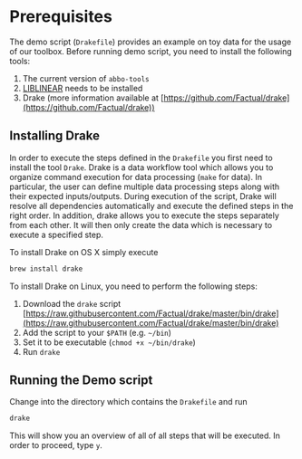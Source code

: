 # Prerequisites

The demo script (`Drakefile`) provides an example on toy data for the
usage of our toolbox. Before running demo script, you need to install
the following tools:

1. The current version of `abbo-tools`
2. [LIBLINEAR](https://www.csie.ntu.edu.tw/~cjlin/liblinear/) needs to be installed
2. Drake (more information available at [https://github.com/Factual/drake](https://github.com/Factual/drake))

## Installing Drake

In order to execute the steps defined in the `Drakefile` you first
need to install the tool `Drake`. Drake is a data workflow tool which
allows you to organize command execution for data processing (`make`
for data). In particular, the user can define multiple data processing
steps along with their expected inputs/outputs. During execution of
the script, Drake will resolve all dependencies automatically and
execute the defined steps in the right order. In addition, drake
allows you to execute the steps separately from each other. It will
then only create the data which is necessary to execute a specified
step. 

To install Drake on OS X simply execute

```bash
brew install drake
```

To install Drake on Linux, you need to perform the following steps:

1. Download the `drake` script [https://raw.githubusercontent.com/Factual/drake/master/bin/drake](https://raw.githubusercontent.com/Factual/drake/master/bin/drake)
2. Add the script to your `$PATH` (e.g. `~/bin`)
3. Set it to be executable (`chmod +x ~/bin/drake`)
4. Run `drake`

## Running the Demo script

Change into the directory which contains the `Drakefile` and run

```bash
drake
```

This will show you an overview of all of all steps that will be executed. 
In order to proceed, type `y`.